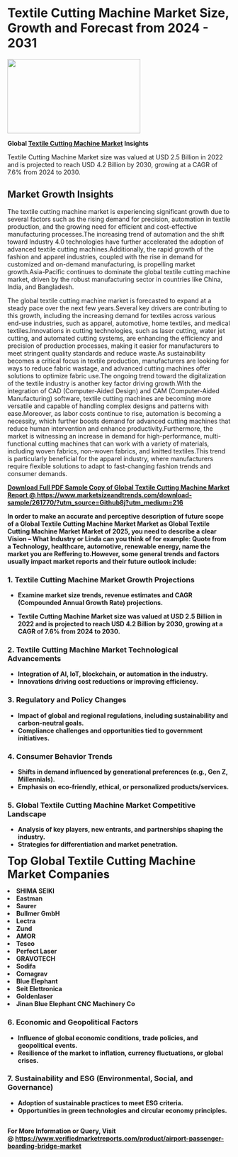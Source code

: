 <H1>Textile Cutting Machine Market Size, Growth and Forecast from 2024 - 2031</H1><img class="aligncenter size-medium wp-image-584254" src="https://thirdeyenews.in/wp-content/uploads/2024/09/Global-Market-Research-300x168.jpeg" alt="" width="300" height="168" /><p><strong>Global&nbsp;<a href="https://www.marketsizeandtrends.com/download-sample/261770/?utm_source=Github8j?utm_medium=216">Textile Cutting Machine Market</a> Insights</strong></p><p>Textile Cutting Machine Market size was valued at USD 2.5 Billion in 2022 and is projected to reach USD 4.2 Billion by 2030, growing at a CAGR of 7.6% from 2024 to 2030.</p><p><h2>Market Growth Insights</h2> <p>The textile cutting machine market is experiencing significant growth due to several factors such as the rising demand for precision, automation in textile production, and the growing need for efficient and cost-effective manufacturing processes.The increasing trend of automation and the shift toward Industry 4.0 technologies have further accelerated the adoption of advanced textile cutting machines.Additionally, the rapid growth of the fashion and apparel industries, coupled with the rise in demand for customized and on-demand manufacturing, is propelling market growth.Asia-Pacific continues to dominate the global textile cutting machine market, driven by the robust manufacturing sector in countries like China, India, and Bangladesh.</p> <p><strong><a href="sample_link_here"></a></strong></p> <p>The global textile cutting machine market is forecasted to expand at a steady pace over the next few years.Several key drivers are contributing to this growth, including the increasing demand for textiles across various end-use industries, such as apparel, automotive, home textiles, and medical textiles.Innovations in cutting technologies, such as laser cutting, water jet cutting, and automated cutting systems, are enhancing the efficiency and precision of production processes, making it easier for manufacturers to meet stringent quality standards and reduce waste.As sustainability becomes a critical focus in textile production, manufacturers are looking for ways to reduce fabric wastage, and advanced cutting machines offer solutions to optimize fabric use.The ongoing trend toward the digitalization of the textile industry is another key factor driving growth.With the integration of CAD (Computer-Aided Design) and CAM (Computer-Aided Manufacturing) software, textile cutting machines are becoming more versatile and capable of handling complex designs and patterns with ease.Moreover, as labor costs continue to rise, automation is becoming a necessity, which further boosts demand for advanced cutting machines that reduce human intervention and enhance productivity.Furthermore, the market is witnessing an increase in demand for high-performance, multi-functional cutting machines that can work with a variety of materials, including woven fabrics, non-woven fabrics, and knitted textiles.This trend is particularly beneficial for the apparel industry, where manufacturers require flexible solutions to adapt to fast-changing fashion trends and consumer demands.<p><strong><a href="get_more_link_here"></p><p><span class=""><strong>Download Full PDF Sample Copy of Global Textile Cutting Machine Market Report</strong> @ <a href="https://www.marketsizeandtrends.com/download-sample/261770/?utm_source=Github8j?utm_medium=216" target="_blank">https://www.marketsizeandtrends.com/download-sample/261770/?utm_source=Github8j?utm_medium=216</a></span></p><p>In order to make an accurate and perceptive description of future scope of a Global&nbsp;Textile Cutting Machine Market Market as Global&nbsp;Textile Cutting Machine Market Market of 2025, you need to describe a clear Vision &ndash; What Industry or Linda can you think of for example: Quote from a Technology, healthcare, automotive, renewable energy, name the market you are Reffering to.However, some general trends and factors usually impact market reports and their future outlook include:</p><h3>1.&nbsp;<strong>Textile Cutting Machine Market Growth Projections</strong></h3><ul><li>Examine market size trends, revenue estimates and CAGR (Compounded Annual Growth Rate) projections.</li><li><p>Textile Cutting Machine Market size was valued at USD 2.5 Billion in 2022 and is projected to reach USD 4.2 Billion by 2030, growing at a CAGR of 7.6% from 2024 to 2030.</p></li></ul><h3>2.&nbsp;<strong>Textile Cutting Machine Market Technological Advancements</strong></h3><ul><li>Integration of AI, IoT, blockchain, or automation in the industry.</li><li>Innovations driving cost reductions or improving efficiency.</li></ul><h3>3.&nbsp;<strong>Regulatory and Policy Changes</strong></h3><ul><li>Impact of global and regional regulations, including sustainability and carbon-neutral goals.</li><li>Compliance challenges and opportunities tied to government initiatives.</li></ul><h3>4.&nbsp;<strong>Consumer Behavior Trends</strong></h3><ul><li>Shifts in demand influenced by generational preferences (e.g., Gen Z, Millennials).</li><li>Emphasis on eco-friendly, ethical, or personalized products/services.</li></ul><h3>5.&nbsp;<strong>Global Textile Cutting Machine Market Competitive Landscape</strong></h3><ul><li>Analysis of key players, new entrants, and partnerships shaping the industry.</li><li>Strategies for differentiation and market penetration.</li></ul><p data-pm-slice="1 1 []"><span style="color: inherit; font-family: inherit; font-size: 25px;">Top Global Textile Cutting Machine Market Companies</span></p><div class="" data-test-id=""><p><li>SHIMA SEIKI</li><li> Eastman</li><li> Saurer</li><li> Bullmer GmbH</li><li> Lectra</li><li> Zund</li><li> AMOR</li><li> Teseo</li><li> Perfect Laser</li><li> GRAVOTECH</li><li> Sodifa</li><li> Comagrav</li><li> Blue Elephant</li><li> Seit Elettronica</li><li> Goldenlaser</li><li> Jinan Blue Elephant CNC Machinery Co</li></p></div><h3>6.&nbsp;<strong>Economic and Geopolitical Factors</strong></h3><ul><li>Influence of global economic conditions, trade policies, and geopolitical events.</li><li>Resilience of the market to inflation, currency fluctuations, or global crises.</li></ul><h3>7.&nbsp;<strong>Sustainability and ESG (Environmental, Social, and Governance)</strong></h3><ul><li>Adoption of sustainable practices to meet ESG criteria.</li><li>Opportunities in green technologies and circular economy principles.</li></ul><h2><strong style="font-size: 14px;">For More Information or Query, Visit @&nbsp;</strong><a style="background-color: #ffffff; font-size: 14px;" href="https://www.marketsizeandtrends.com/report/textile-cutting-machine-market/" target="_blank">https://www.verifiedmarketreports.com/product/airport-passenger-boarding-bridge-market</a></h2>